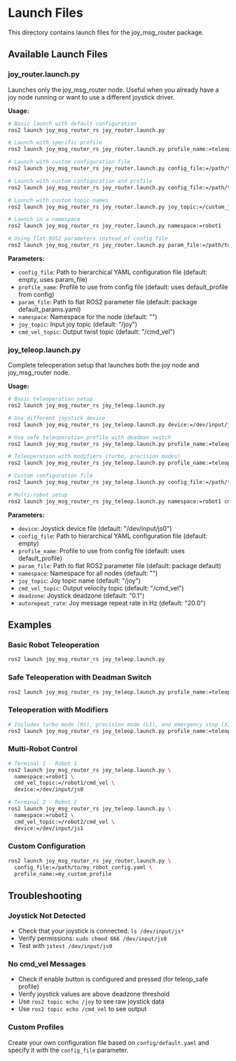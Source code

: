 # Launch Files

This directory contains launch files for the joy_msg_router package.

## Available Launch Files

### joy_router.launch.py
Launches only the joy_msg_router node. Useful when you already have a joy node running or want to use a different joystick driver.

**Usage:**
```bash
# Basic launch with default configuration
ros2 launch joy_msg_router_rs joy_router.launch.py

# Launch with specific profile
ros2 launch joy_msg_router_rs joy_router.launch.py profile_name:=teleop_safe

# Launch with custom configuration file
ros2 launch joy_msg_router_rs joy_router.launch.py config_file:=/path/to/config.yaml

# Launch with custom configuration and profile
ros2 launch joy_msg_router_rs joy_router.launch.py config_file:=/path/to/config.yaml profile_name:=my_profile

# Launch with custom topic names
ros2 launch joy_msg_router_rs joy_router.launch.py joy_topic:=/custom_joy cmd_vel_topic:=/robot/cmd_vel

# Launch in a namespace
ros2 launch joy_msg_router_rs joy_router.launch.py namespace:=robot1

# Using flat ROS2 parameters instead of config file
ros2 launch joy_msg_router_rs joy_router.launch.py param_file:=/path/to/params.yaml
```

**Parameters:**
- `config_file`: Path to hierarchical YAML configuration file (default: empty, uses param_file)
- `profile_name`: Profile to use from config file (default: uses default_profile from config)
- `param_file`: Path to flat ROS2 parameter file (default: package default_params.yaml)
- `namespace`: Namespace for the node (default: "")
- `joy_topic`: Input joy topic (default: "/joy")
- `cmd_vel_topic`: Output twist topic (default: "/cmd_vel")

### joy_teleop.launch.py
Complete teleoperation setup that launches both the joy node and joy_msg_router node.

**Usage:**
```bash
# Basic teleoperation setup
ros2 launch joy_msg_router_rs joy_teleop.launch.py

# Use different joystick device
ros2 launch joy_msg_router_rs joy_teleop.launch.py device:=/dev/input/js1

# Use safe teleoperation profile with deadman switch
ros2 launch joy_msg_router_rs joy_teleop.launch.py profile_name:=teleop_safe

# Teleoperation with modifiers (turbo, precision modes)
ros2 launch joy_msg_router_rs joy_teleop.launch.py profile_name:=teleop_with_modifiers

# Custom configuration file
ros2 launch joy_msg_router_rs joy_teleop.launch.py config_file:=/path/to/config.yaml

# Multi-robot setup
ros2 launch joy_msg_router_rs joy_teleop.launch.py namespace:=robot1 cmd_vel_topic:=/robot1/cmd_vel
```

**Parameters:**
- `device`: Joystick device file (default: "/dev/input/js0")
- `config_file`: Path to hierarchical YAML configuration file (default: empty)
- `profile_name`: Profile to use from config file (default: uses default_profile)
- `param_file`: Path to flat ROS2 parameter file (default: package default)
- `namespace`: Namespace for all nodes (default: "")
- `joy_topic`: Joy topic name (default: "/joy")
- `cmd_vel_topic`: Output velocity topic (default: "/cmd_vel")
- `deadzone`: Joystick deadzone (default: "0.1")
- `autorepeat_rate`: Joy message repeat rate in Hz (default: "20.0")

## Examples

### Basic Robot Teleoperation
```bash
ros2 launch joy_msg_router_rs joy_teleop.launch.py
```

### Safe Teleoperation with Deadman Switch
```bash
ros2 launch joy_msg_router_rs joy_teleop.launch.py profile_name:=teleop_safe
```

### Teleoperation with Modifiers
```bash
# Includes turbo mode (R1), precision mode (L1), and emergency stop (X)
ros2 launch joy_msg_router_rs joy_teleop.launch.py profile_name:=teleop_with_modifiers
```

### Multi-Robot Control
```bash
# Terminal 1 - Robot 1
ros2 launch joy_msg_router_rs joy_teleop.launch.py \
  namespace:=robot1 \
  cmd_vel_topic:=/robot1/cmd_vel \
  device:=/dev/input/js0

# Terminal 2 - Robot 2  
ros2 launch joy_msg_router_rs joy_teleop.launch.py \
  namespace:=robot2 \
  cmd_vel_topic:=/robot2/cmd_vel \
  device:=/dev/input/js1
```

### Custom Configuration
```bash
ros2 launch joy_msg_router_rs joy_router.launch.py \
  config_file:=/path/to/my_robot_config.yaml \
  profile_name:=my_custom_profile
```

## Troubleshooting

### Joystick Not Detected
- Check that your joystick is connected: `ls /dev/input/js*`
- Verify permissions: `sudo chmod 666 /dev/input/js0`
- Test with `jstest /dev/input/js0`

### No cmd_vel Messages
- Check if enable button is configured and pressed (for teleop_safe profile)
- Verify joystick values are above deadzone threshold
- Use `ros2 topic echo /joy` to see raw joystick data
- Use `ros2 topic echo /cmd_vel` to see output

### Custom Profiles
Create your own configuration file based on `config/default.yaml` and specify it with the `config_file` parameter.
